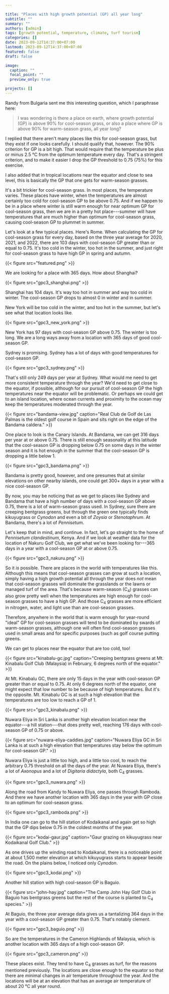```yaml
---

title: "Places with high growth potential (GP) all year long"
subtitle: ""
summary: ""
authors: [admin]
tags: [growth potential, temperature, climate, turf tourism]
categories: []
date: 2023-09-12T14:37:00+07:00
lastmod: 2023-09-12T14:37:00+07:00
featured: false
draft: false

image:
  caption: ""
  focal_point: ""
  preview_only: true

projects: []
---
```


Randy from Bulgaria sent me this interesting question, which I paraphrase here:

>  I was wondering is there a place on earth, where growth potential (GP) is above 90% for cool-season grass, or also a place where GP is above 90% for warm-season grass, all year long?

I replied that there aren't many places like this for cool-season grass, but they exist if one looks carefully. I should qualify that, however. The 90% criterion for GP is a bit high. That would require that the temperature be plus or minus 2.5 °C from the optimum temperature every day. That's a stringent criterion, and to make it easier I drop the GP threshold to 0.75 (75%) for this exercise.

I also added that in tropical locations near the equator and close to sea level, this is basically the GP that one gets for warm-season grasses. 

It's a bit trickier for cool-season grass. In most places, the temperature varies. These places have winter, when the temperatures are almost certainly too cold for cool-season GP to be above 0.75. And if we happen to be in a place where winter is still warm enough for near optimum GP for cool-season grass, then we are in a pretty hot place---summer will have temperatures that are much higher than optimum for cool-season grass, causing cool-season GP to plummet in summer.

Let's look at a few typical places. Here's Rome. When calculating the GP for cool-season grass for every day, based on the three year average for 2020, 2021, and 2022, there are 103 days with cool-season GP greater than or equal to 0.75. It's too cold in the winter, too hot in the summer, and just right for cool-season grass to have high GP in spring and autumn.

{{< figure src="featured.png" >}}

We are looking for a place with 365 days. How about Shanghai? 

{{< figure src="gpc3_shanghai.png" >}}

Shanghai has 104 days. It's way too hot in summer and way too cold in winter. The cool-season GP drops to almost 0 in winter and in summer.

New York will be too cold in the winter, and too hot in the summer, but let's see what that location looks like.

{{< figure src="gpc3_new_york.png" >}}

New York has 97 days with cool-season GP above 0.75. The winter is too long. We are a long ways away from a location with 365 days of good cool-season GP.

Sydney is promising. Sydney has a lot of days with good temperatures for cool-season GP.

{{< figure src="gpc3_sydney.png" >}}

That's still only 249 days per year at Sydney. What would me need to get more consistent temperature through the year? We'd need to get close to the equator, if possible, although for our pursuit of cool-season GP the high temperatures near the equator will be problematic. Or perhaps we could get to an island location, where ocean currents and proximity to the ocean may keep the temperatures moderated through the year.

{{< figure src="bandama-view.jpg" caption="Real Club de Golf de Las Palmas is the oldest golf course in Spain and sits right on the edge of the Bandama caldera." >}}

One place to look is the Canary Islands. At Bandama, we can get 316 days per year at or above 0.75. There is still enough seasonality at this latitude that the cool-season GP is dropping below 0.75 on some days in the winter season and it is hot enough in the summer that the cool-season GP is dropping a little below 1. 

{{< figure src="gpc3_bandama.png" >}}

Bandama is pretty good, however, and one presumes that at similar elevations on other nearby islands, one could get 300+ days in a year with a nice cool-season GP. 

By now, you may be noticing that as we get to places like Sydney and Bandama that have a high number of days with a cool-season GP above 0.75, there is a lot of warm-season grass used. In Sydney, sure there are creeping bentgrass greens, but through the green one typically finds kikuyugrass or *Cynodon* and even a bit of *Zoysia* or *Stenotaphrum*. At Bandama, there's a lot of *Pennisetum*.

Let's keep that in mind, and continue. In fact, let's go straight to the home of *Pennisetum clandestinum*, Kenya. And if we look at weather data for the location of Nakuru Golf Club, we get what we've been looking for---365 days in a year with a cool-season GP at or above 0.75.

{{< figure src="gpc3_nakuru.png" >}}

So it *is* possible. There are places in the world with temperatures like this. Although this means that cool-season grasses can grow at such a location, simply having a high growth potential all through the year does *not* mean that cool-season grasses will dominate the grasslands or the lawns or managed turf of the area. That's because warm-season (C<sub>4</sub>) grasses can also grow pretty well when the temperatures are high enough for cool-season grasses to have a high GP. And those C<sub>4</sub> grasses are more efficient in nitrogen, water, and light use than are cool-season grasses. 

Therefore, anywhere in the world that is warm enough for year-round "ideal" GP for cool-season grasses will tend to be dominated by swards of warm-season grasses, although one will often find cool-season grasses used in small areas and for specific purposes (such as golf course putting greens.

We can get to places near the equator that are too cold, too!

{{< figure src="kinabalu-gc.jpg" caption="Creeping bentgrass greens at Mt. Kinabalu Golf Club (Malaysia) in February, 6 degrees north of the equator." >}}

At Mt. Kinabalu GC, there are only 15 days in the year with cool-season GP greater than or equal to 0.75. At only 6 degrees north of the equator, one might expect that low number to be because of high temperatures. But it's the opposite. Mt. Kinabalu GC is at such a high elevation that the temperatures are too low to reach a GP of 1.

{{< figure src="gpc3_kinabalu.png" >}}

Nuwara Eliya in Sri Lanka is another high elevation location near the equator---a hill station---that does pretty well, reaching 176 days with cool-season GP of 0.75 or above. 

{{< figure src="nuwara-eliya-caddies.jpg" caption="Nuwara Eliya GC in Sri Lanka is at such a high elevation that temperatures stay below the optimum for cool-season GP." >}}

Nuwara Eliya is just a little too high, and a little too cool, to reach the arbitrary 0.75 threshold on all the days of the year. At Nuwara Eliya, there's a lot of *Axonopus* and a lot of *Digitaria didactyla*, both C<sub>4</sub> grasses.

{{< figure src="gpc3_nuwara.png" >}}

Along the road from Kandy to Nuwara Eliya, one passes through Ramboda. And there we have another location with 365 days in the year with GP close to an optimum for cool-season grass.

{{< figure src="gpc3_ramboda.png" >}}

In India one can go to the hill station of Kodaikanal and again get so high that the GP dips below 0.75 in the coldest months of the year. 

{{< figure src="kodai-gaur.jpg" caption="Gaur grazing on kikuyugrass near Kodaikanal Golf Club." >}}

As one drives up the winding road to Kodaikanal, there is a noticeable point at about 1,500 meter elevation at which kikuyugrass starts to appear beside the road. On the plains below, I noticed only *Cynodon*.

{{< figure src="gpc3_kodai.png" >}}

Another hill station with high cool-season GP is Baguio.

{{< figure src="john-hay.jpg" caption="The Camp John Hay Golf Club in Baguio has bentgrass greens but the rest of the course is planted to C<sub>4</sub> species." >}}

At Baguio, the three year average data gives us a tantalizing 364 days in the year with a cool-season GP greater than 0.75. That's notably clement. 

{{< figure src="gpc3_baguio.png" >}}

So are the temperatures in the Cameron Highlands of Malaysia, which is another location with 365 days of a high cool-season GP.

{{< figure src="gpc3_cameron.png" >}}

These places exist. They tend to have C<sub>4</sub> grasses as turf, for the reasons mentioned previously. The locations are close enough to the equator so that there are minimal changes in air temperature throughout the year. And the locations will be at an elevation that has an average air temperature of about 20 °C all year round. 
